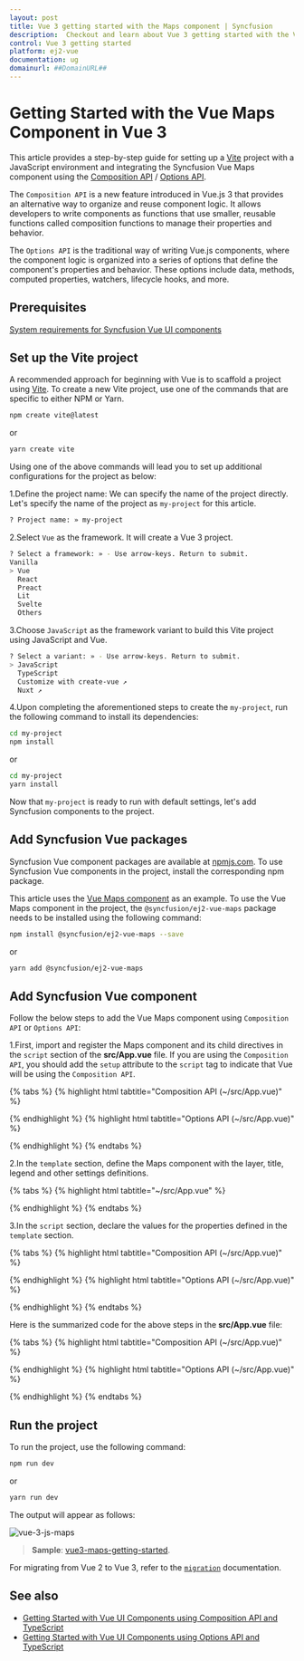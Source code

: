 ```yaml
---
layout: post
title: Vue 3 getting started with the Maps component | Syncfusion
description:  Checkout and learn about Vue 3 getting started with the Vue Maps component of Syncfusion Essential JS 2 and more details.
control: Vue 3 getting started 
platform: ej2-vue
documentation: ug
domainurl: ##DomainURL##
---
```


# Getting Started with the Vue Maps Component in Vue 3

This article provides a step-by-step guide for setting up a [Vite](https://vitejs.dev/) project with a JavaScript environment and integrating the Syncfusion Vue Maps component using the [Composition API](https://vuejs.org/guide/introduction.html#composition-api) / [Options API](https://vuejs.org/guide/introduction.html#options-api).

The `Composition API` is a new feature introduced in Vue.js 3 that provides an alternative way to organize and reuse component logic. It allows developers to write components as functions that use smaller, reusable functions called composition functions to manage their properties and behavior.

The `Options API` is the traditional way of writing Vue.js components, where the component logic is organized into a series of options that define the component's properties and behavior. These options include data, methods, computed properties, watchers, lifecycle hooks, and more.

## Prerequisites

[System requirements for Syncfusion Vue UI components](https://ej2.syncfusion.com/vue/documentation/system-requirements)

## Set up the Vite project

A recommended approach for beginning with Vue is to scaffold a project using [Vite](https://vitejs.dev/). To create a new Vite project, use one of the commands that are specific to either NPM or Yarn.

```bash
npm create vite@latest
```

or

```bash
yarn create vite
```

Using one of the above commands will lead you to set up additional configurations for the project as below:

1.Define the project name: We can specify the name of the project directly. Let's specify the name of the project as `my-project` for this article.

```bash
? Project name: » my-project
```

2.Select `Vue` as the framework. It will create a Vue 3 project.

```bash
? Select a framework: » - Use arrow-keys. Return to submit.
Vanilla
> Vue
  React
  Preact
  Lit
  Svelte
  Others
```

3.Choose `JavaScript` as the framework variant to build this Vite project using JavaScript and Vue.

```bash
? Select a variant: » - Use arrow-keys. Return to submit.
> JavaScript
  TypeScript
  Customize with create-vue ↗
  Nuxt ↗
```

4.Upon completing the aforementioned steps to create the `my-project`, run the following command to install its dependencies:

```bash
cd my-project
npm install
```

or

```bash
cd my-project
yarn install
```

Now that `my-project` is ready to run with default settings, let's add Syncfusion components to the project.

## Add Syncfusion Vue packages

Syncfusion Vue component packages are available at [npmjs.com](https://www.npmjs.com/search?q=ej2-vue). To use Syncfusion Vue components in the project, install the corresponding npm package.

This article uses the [Vue Maps component](https://www.syncfusion.com/vue-components/vue-maps) as an example. To use the Vue Maps component in the project, the `@syncfusion/ej2-vue-maps` package needs to be installed using the following command:

```bash
npm install @syncfusion/ej2-vue-maps --save
```

or

```bash
yarn add @syncfusion/ej2-vue-maps
```

## Add Syncfusion Vue component

Follow the below steps to add the Vue Maps component using `Composition API` or `Options API`:

1.First, import and register the Maps component and its child directives in the `script` section of the **src/App.vue** file. If you are using the `Composition API`, you should add the `setup` attribute to the `script` tag to indicate that Vue will be using the `Composition API`.

{% tabs %}
{% highlight html tabtitle="Composition API (~/src/App.vue)" %}

<script setup>
  import { MapsComponent as EjsMaps, LayersDirective as ELayers, LayerDirective as ELayer, MapAjax , Legend , DataLabel , MapsTooltip } from '@syncfusion/ej2-vue-maps';
  import { Maps } from '@syncfusion/ej2-maps';
  Maps.Inject(Legend, DataLabel, MapsTooltip);
</script>

{% endhighlight %}
{% highlight html tabtitle="Options API (~/src/App.vue)" %}

<script>
import { MapsComponent, LayersDirective, LayerDirective, MapAjax, Legend, MapAjax, DataLabel, MapsTooltip } from '@syncfusion/ej2-vue-maps'
//Component registration
export default {
  name: "App",
  components: {
    'ejs-maps' : MapsComponent,
    'e-layers' : LayersDirective,
    'e-layer' : LayerDirective
  }
}
</script>

{% endhighlight %}
{% endtabs %}
   
2.In the `template` section, define the Maps component with the layer, title, legend and other settings definitions.

{% tabs %}
{% highlight html tabtitle="~/src/App.vue" %}

<template>
   <ejs-maps :titleSettings='titleSettings' :legendSettings='legendSettings'>
        <e-layers>
            <e-layer :shapeData='shapeData' :shapePropertyPath='shapePropertyPath' :shapeDataPath='shapeDataPath' :dataSource='dataSource' :shapeSettings='shapeSettings' :dataLabelSettings='dataLabelSettings' :tooltipSettings='tooltipSettings'></e-layer>
        </e-layers>
    </ejs-maps>
</template>

{% endhighlight %}
{% endtabs %}

3.In the `script` section, declare the values for the properties defined in the `template` section.

{% tabs %}
{% highlight html tabtitle="Composition API (~/src/App.vue)" %}

<script setup>
    const titleSettings =  {
        text: 'UN security council countries'
    };
    const shapeData = new MapAjax('https://cdn.syncfusion.com/maps/map-data/world-map.json');
    const dataSource =  [{  "Country": "China", "Membership": "Permanent"},
            {"Country": "France","Membership": "Permanent" },
            { "Country": "Russia","Membership": "Permanent"},
            {"Country": "Kazakhstan","Membership": "Non-Permanent"},
            { "Country": "Poland","Membership": "Non-Permanent"},
            {"Country": "Sweden","Membership": "Non-Permanent"}];
    const shapePropertyPath = 'name';
    const shapeDataPath = 'Country';
    const shapeSettings = {
            colorValuePath: 'Membership',
            colorMapping: [
                {
                    value: 'Permanent', color: '#D84444'
                },
                {
                    value: 'Non-Permanent', color: '#316DB5'
                }
            ]
    };
    const dataLabelSettings = {
            visible: true,
            labelPath: 'name',
            smartLabelMode: 'Trim'
    };
    const legendSettings = {
        visible: true
    };
    const tooltipSettings = {
        visible: true,
        valuePath: 'Country'
    };
</script>

{% endhighlight %}
{% highlight html tabtitle="Options API (~/src/App.vue)" %}

<script>
data() {
  return {
    titleSettings: {
        text: 'UN security council countries'
    },
    shapeData: new MapAjax('https://cdn.syncfusion.com/maps/map-data/world-map.json'),
    dataSource: [{  "Country": "China", "Membership": "Permanent"},
            {"Country": "France","Membership": "Permanent" },
            { "Country": "Russia","Membership": "Permanent"},
            {"Country": "Kazakhstan","Membership": "Non-Permanent"},
            { "Country": "Poland","Membership": "Non-Permanent"},
            {"Country": "Sweden","Membership": "Non-Permanent"}],
    shapePropertyPath: 'name',
    shapeDataPath: 'Country',
    shapeSettings: {
            colorValuePath: 'Membership',
            colorMapping: [
                {
                    value: 'Permanent', color: '#D84444'
                },
                {
                    value: 'Non-Permanent', color: '#316DB5'
                }
            ]
    },
    dataLabelSettings: {
            visible: true,
            labelPath: 'name',
            smartLabelMode: 'Trim'
    },
    legendSettings: {
        visible: true
    },
    tooltipSettings: {
        visible: true,
        valuePath: 'Country'
    }
  };
}
</script>

{% endhighlight %}
{% endtabs %}

Here is the summarized code for the above steps in the **src/App.vue** file:

{% tabs %}
{% highlight html tabtitle="Composition API (~/src/App.vue)" %}

<template>
    <ejs-maps :titleSettings='titleSettings' :legendSettings='legendSettings'>
        <e-layers>
            <e-layer :shapeData='shapeData' :shapePropertyPath='shapePropertyPath' :shapeDataPath='shapeDataPath' :dataSource='dataSource' :shapeSettings='shapeSettings' :dataLabelSettings='dataLabelSettings' :tooltipSettings='tooltipSettings'></e-layer>
        </e-layers>
    </ejs-maps>
</template>

<script setup>
import { MapsComponent as EjsMaps, LayersDirective as ELayers, LayerDirective as ELayer, MapAjax , Legend , DataLabel , MapsTooltip } from '@syncfusion/ej2-vue-maps';
import { Maps } from '@syncfusion/ej2-maps';
Maps.Inject(Legend, DataLabel, MapsTooltip);
    const titleSettings =  {
        text: 'UN security council countries'
    };
    const shapeData = new MapAjax('https://cdn.syncfusion.com/maps/map-data/world-map.json');
    const dataSource =  [{  "Country": "China", "Membership": "Permanent"},
            {"Country": "France","Membership": "Permanent" },
            { "Country": "Russia","Membership": "Permanent"},
            {"Country": "Kazakhstan","Membership": "Non-Permanent"},
            { "Country": "Poland","Membership": "Non-Permanent"},
            {"Country": "Sweden","Membership": "Non-Permanent"}];
    const shapePropertyPath = 'name';
    const shapeDataPath = 'Country';
    const shapeSettings = {
            colorValuePath: 'Membership',
            colorMapping: [
                {
                    value: 'Permanent', color: '#D84444'
                },
                {
                    value: 'Non-Permanent', color: '#316DB5'
                }
            ]
    };
    const dataLabelSettings = {
            visible: true,
            labelPath: 'name',
            smartLabelMode: 'Trim'
    };
    const legendSettings = {
        visible: true
    };
    const tooltipSettings = {
        visible: true,
        valuePath: 'Country'
    };
</script>

{% endhighlight %}
{% highlight html tabtitle="Options API (~/src/App.vue)" %}

<template>
    <ejs-maps :titleSettings='titleSettings' :legendSettings='legendSettings'>
        <e-layers>
            <e-layer :shapeData='shapeData' :shapePropertyPath='shapePropertyPath' :shapeDataPath='shapeDataPath' :dataSource='dataSource' :shapeSettings='shapeSettings' :dataLabelSettings='dataLabelSettings' :tooltipSettings='tooltipSettings'></e-layer>
        </e-layers>
    </ejs-maps>
</template>

<script>
  import { MapsComponent, LayersDirective, LayerDirective, MapAjax, Legend, DataLabel, MapsTooltip } from '@syncfusion/ej2-vue-maps';
  // Component registration
  export default {
    name: "App",
    // Declaring component and its directives
    components: {
        'ejs-maps' : MapsComponent,
        'e-layers' : LayersDirective,
        'e-layer' : LayerDirective
    },
    // Bound properties declarations
    data() {
      return {
        titleSettings: {
           text: 'UN security council countries'
        },
        shapeData: new MapAjax('https://cdn.syncfusion.com/maps/map-data/world-map.json'),
        dataSource: [{  "Country": "China", "Membership": "Permanent"},
                {"Country": "France","Membership": "Permanent" },
                { "Country": "Russia","Membership": "Permanent"},
                {"Country": "Kazakhstan","Membership": "Non-Permanent"},
                { "Country": "Poland","Membership": "Non-Permanent"},
                {"Country": "Sweden","Membership": "Non-Permanent"}],
        shapePropertyPath: 'name',
        shapeDataPath: 'Country',
        shapeSettings: {
                colorValuePath: 'Membership',
                colorMapping: [
                    {
                        value: 'Permanent', color: '#D84444'
                    },
                    {
                        value: 'Non-Permanent', color: '#316DB5'
                    }
                ]
        },
        dataLabelSettings: {
                visible: true,
                labelPath: 'name',
                smartLabelMode: 'Trim'
        },
        legendSettings: {
            visible: true
        },
        tooltipSettings: {
            visible: true,
            valuePath: 'Country'
        }
      };
    },
    provide: {
      maps:[Legend, DataLabel, MapsTooltip]
    }
  };
</script>

{% endhighlight %}
{% endtabs %}

## Run the project

To run the project, use the following command:

```bash
npm run dev
```

or

```bash
yarn run dev
```

The output will appear as follows:

![vue-3-js-maps](./images/vue3-maps-demo.png)

> **Sample**: [vue3-maps-getting-started](https://github.com/SyncfusionExamples/vue3-maps-getting-started).

For migrating from Vue 2 to Vue 3, refer to the [`migration`](https://ej2.syncfusion.com/vue/documentation/getting-started/vue3-tutorial/#migration-from-vue-2-to-vue-3) documentation.

## See also

* [Getting Started with Vue UI Components using Composition API and TypeScript](../getting-started/vue-3-ts-composition)
* [Getting Started with Vue UI Components using Options API and TypeScript](../getting-started/vue-3-ts-options)

